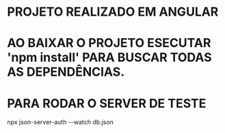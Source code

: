 # PROJETO REALIZADO EM ANGULAR

# AO BAIXAR O PROJETO ESECUTAR 'npm install' PARA BUSCAR TODAS AS DEPENDÊNCIAS.

# PARA RODAR O SERVER DE TESTE
  npx json-server-auth --watch db.json